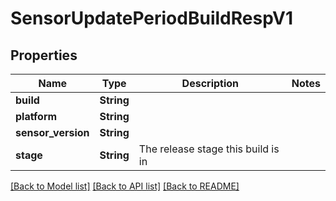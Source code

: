 # SensorUpdatePeriodBuildRespV1

## Properties

Name | Type | Description | Notes
------------ | ------------- | ------------- | -------------
**build** | **String** |  | 
**platform** | **String** |  | 
**sensor_version** | **String** |  | 
**stage** | **String** | The release stage this build is in | 

[[Back to Model list]](../README.md#documentation-for-models) [[Back to API list]](../README.md#documentation-for-api-endpoints) [[Back to README]](../README.md)


